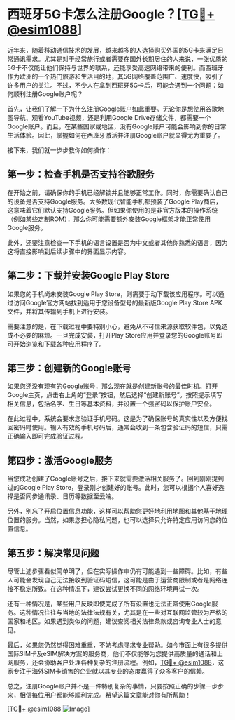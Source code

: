 # 西班牙5G卡怎么注册Google？[[TG💪+ @esim1088](https://t.me/s/esim1088)]

近年来，随着移动通信技术的发展，越来越多的人选择购买外国的5G卡来满足日常通讯需求。尤其是对于经常旅行或者需要在国外长期居住的人来说，一张优质的5G卡不仅能让他们保持与世界的联系，还能享受高速网络带来的便利。而西班牙作为欧洲的一个热门旅游和生活目的地，其5G网络覆盖范围广、速度快，吸引了许多用户的关注。不过，不少人在拿到西班牙5G卡后，可能会遇到一个问题：如何顺利注册Google账户呢？

首先，让我们了解一下为什么注册Google账户如此重要。无论你是想使用谷歌地图导航、观看YouTube视频，还是利用Google Drive存储文件，都需要一个Google账户。而且，在某些国家或地区，没有Google账户可能会影响到你的日常生活体验。因此，掌握如何在西班牙激活并注册Google账户就显得尤为重要了。

接下来，我们就一步步教你如何操作：

## 第一步：检查手机是否支持谷歌服务

在开始之前，请确保你的手机已经解锁并且能够正常工作。同时，你需要确认自己的设备是否支持Google服务。大多数现代智能手机都预装了Google Play商店，这意味着它们默认支持Google服务。但如果你使用的是非官方版本的操作系统（例如某些定制ROM），那么你可能需要额外安装Google框架才能正常使用Google服务。

此外，还要注意检查一下手机的语言设置是否为中文或者其他你熟悉的语言，因为这将直接影响到后续步骤中的界面显示内容。

## 第二步：下载并安装Google Play Store

如果您的手机尚未安装Google Play Store，则需要手动下载该应用程序。可以通过访问Google官方网站找到适用于您设备型号的最新版Google Play Store APK文件，并将其传输到手机上进行安装。

需要注意的是，在下载过程中要特别小心，避免从不可信来源获取软件包，以免造成不必要的麻烦。一旦完成安装，打开Play Store应用并登录您的Google账号即可开始浏览和下载各种应用程序了。

## 第三步：创建新的Google账号

如果您还没有现有的Google账号，那么现在就是创建新账号的最佳时机。打开Google主页，点击右上角的“登录”按钮，然后选择“创建新账号”。按照提示填写相关信息，包括名字、生日等基本资料，并设置一个强密码以保护账户安全。

在此过程中，系统会要求您验证手机号码。这是为了确保账号的真实性以及方便找回密码时使用。输入有效的手机号码后，通常会收到一条包含验证码的短信，只需正确输入即可完成验证过程。

## 第四步：激活Google服务

当您成功创建了Google账号之后，接下来就需要激活相关服务了。回到刚刚提到过的Google Play Store，登录刚才创建好的账号。此时，您可以根据个人喜好选择是否同步通讯录、日历等数据至云端。

另外，别忘了开启位置信息功能，这样可以帮助您更好地利用地图和其他基于地理位置的服务。当然，如果您担心隐私问题，也可以选择只允许特定应用访问您的位置信息。

## 第五步：解决常见问题

尽管上述步骤看似简单明了，但在实际操作中仍有可能遇到一些障碍。比如，有些人可能会发现自己无法接收到验证码短信，这可能是由于运营商限制或者是网络连接不稳定所致。在这种情况下，建议尝试更换不同的网络环境再试一次。

还有一种情况是，某些用户反映即使完成了所有设置也无法正常使用Google服务。这种情况往往与当地的法律法规有关，尤其是在一些对互联网监管较为严格的国家和地区。如果遇到类似的问题，建议查阅相关法律条款或咨询专业人士的意见。

最后，如果您仍然觉得困难重重，不妨考虑寻求专业帮助。如今市面上有很多提供国际SIM卡及eSIM解决方案的服务商，他们不仅能够为您提供高质量的通话和上网服务，还会协助客户处理各种复杂的注册流程。例如，[TG💪+ @esim1088](https://t.me/s/esim1088)，这家专注于海外SIM卡销售的企业就以其专业的态度赢得了众多客户的信赖。

总之，注册Google账户并不是一件特别复杂的事情，只要按照正确的步骤一步步来，相信每位用户都能够顺利完成。希望这篇文章能对你有所帮助！

[[TG💪+ @esim1088](https://t.me/s/esim1088) ![Image](https://i.postimg.cc/4NQfJmqS/Snipaste-2025-05-13-00-14-12.png)]